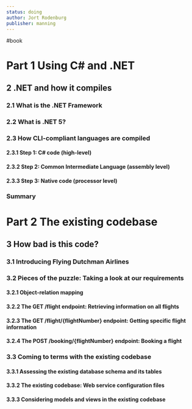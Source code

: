 ```yaml
---
status: doing
author: Jort Rodenburg
publisher: manning
---
```

#book
# Part 1 Using C# and .NET

## 2 .NET and how it compiles

### 2.1 What is the .NET Framework

### 2.2 What is .NET 5?

### 2.3 How CLI-compliant languages are compiled

#### 2.3.1 Step 1: C# code (high-level)

#### 2.3.2 Step 2: Common Intermediate Language (assembly level)

#### 2.3.3 Step 3: Native code (processor level)

### Summary

# Part 2 The existing codebase

## 3 How bad is this code?

### 3.1 Introducing Flying Dutchman Airlines

### 3.2 Pieces of the puzzle: Taking a look at our requirements

#### 3.2.1 Object-relation mapping

#### 3.2.2 The GET /flight endpoint: Retrieving information on all flights

#### 3.2.3 The GET /flight/{flightNumber} endpoint: Getting specific flight information

#### 3.2.4 The POST /booking/{flightNumber} endpoint: Booking a flight

### 3.3 Coming to terms with the existing codebase

#### 3.3.1 Assessing the existing database schema and its tables

#### 3.3.2 The existing codebase: Web service configuration files

#### 3.3.3 Considering models and views in the existing codebase

